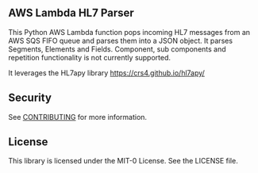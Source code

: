 ## AWS Lambda HL7 Parser

This Python AWS Lambda function pops incoming HL7 messages from an AWS SQS FIFO queue and parses them into a JSON object. It parses Segments, Elements and Fields. Component, sub components and repetition functionality is not currently supported.

It leverages the HL7apy library https://crs4.github.io/hl7apy/

## Security

See [CONTRIBUTING](CONTRIBUTING.md#security-issue-notifications) for more information.

## License

This library is licensed under the MIT-0 License. See the LICENSE file.

